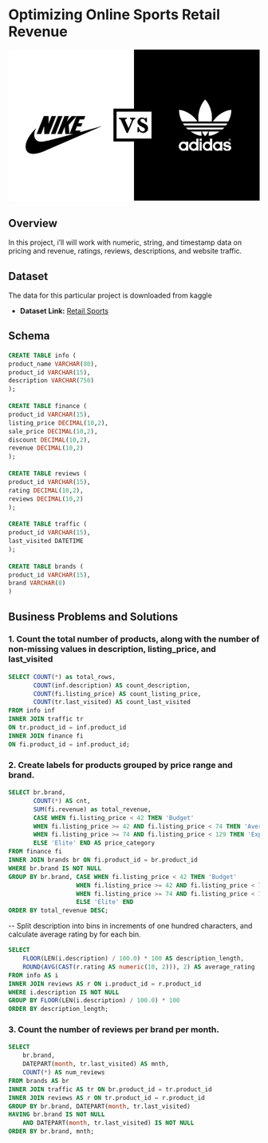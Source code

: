 # Optimizing Online Sports Retail Revenue
![Nike Adidas Logo](https://github.com/marufnawaz/sports_retail1/blob/main/nike-versus-adidas-the-hundreds-article2-900x540-1.jpeg)

## Overview
In this project, i’ll will work with numeric, string, and timestamp data on pricing and revenue, ratings, reviews, descriptions, and website traffic.

## Dataset

The data for this particular project is downloaded from kaggle

- **Dataset Link:** [Retail Sports](https://www.kaggle.com/datasets/irenewidyastuti/datacamp-optimizing-online-sports-retail-revenue)

## Schema

```sql
CREATE TABLE info (
product_name VARCHAR(80),
product_id VARCHAR(15),
description VARCHAR(750)
);

CREATE TABLE finance (
product_id VARCHAR(15),
listing_price DECIMAL(10,2),
sale_price DECIMAL(10,2),
discount DECIMAL(10,2),
revenue DECIMAL(10,2)
);

CREATE TABLE reviews (
product_id VARCHAR(15),
rating DECIMAL(10,2), 
reviews DECIMAL(10,2)
);

CREATE TABLE traffic (
product_id VARCHAR(15),
last_visited DATETIME
);

CREATE TABLE brands (
product_id VARCHAR(15),
brand VARCHAR(8)
)
```
## Business Problems and Solutions

### 1. Count the total number of products, along with the number of non-missing values in description, listing_price, and last_visited

```sql
SELECT COUNT(*) as total_rows,
       COUNT(inf.description) AS count_description, 
       COUNT(fi.listing_price) AS count_listing_price,
       COUNT(tr.last_visited) AS count_last_visited
FROM info inf
INNER JOIN traffic tr
ON tr.product_id = inf.product_id
INNER JOIN finance fi
ON fi.product_id = inf.product_id;
```
### 2. Create labels for products grouped by price range and brand.

```sql
SELECT br.brand, 
       COUNT(*) AS cnt, 
	   SUM(fi.revenue) as total_revenue,
       CASE WHEN fi.listing_price < 42 THEN 'Budget'
       WHEN fi.listing_price >= 42 AND fi.listing_price < 74 THEN 'Average'
       WHEN fi.listing_price >= 74 AND fi.listing_price < 129 THEN 'Expensive'
       ELSE 'Elite' END AS price_category
FROM finance fi
INNER JOIN brands br ON fi.product_id = br.product_id
WHERE br.brand IS NOT NULL
GROUP BY br.brand, CASE WHEN fi.listing_price < 42 THEN 'Budget'
                   WHEN fi.listing_price >= 42 AND fi.listing_price < 74 THEN 'Average'
                   WHEN fi.listing_price >= 74 AND fi.listing_price < 129 THEN 'Expensive'
                   ELSE 'Elite' END
ORDER BY total_revenue DESC;
```
-- Split description into bins in increments of one hundred characters, and calculate average rating by for each bin.
```sql
SELECT 
    FLOOR(LEN(i.description) / 100.0) * 100 AS description_length,
    ROUND(AVG(CAST(r.rating AS numeric(10, 2))), 2) AS average_rating
FROM info AS i
INNER JOIN reviews AS r ON i.product_id = r.product_id
WHERE i.description IS NOT NULL
GROUP BY FLOOR(LEN(i.description) / 100.0) * 100
ORDER BY description_length;
```
### 3. Count the number of reviews per brand per month.

```sql
SELECT 
    br.brand, 
    DATEPART(month, tr.last_visited) AS mnth, 
    COUNT(*) AS num_reviews
FROM brands AS br
INNER JOIN traffic AS tr ON br.product_id = tr.product_id
INNER JOIN reviews AS r ON tr.product_id = r.product_id
GROUP BY br.brand, DATEPART(month, tr.last_visited)
HAVING br.brand IS NOT NULL
    AND DATEPART(month, tr.last_visited) IS NOT NULL
ORDER BY br.brand, mnth;
```
